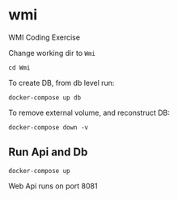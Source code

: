 # wmi
WMI Coding Exercise


Change working dir to `Wmi`
```
cd Wmi
```

To create DB, from db level run:
```
docker-compose up db
```

To remove external volume, and reconstruct DB:
```
docker-compose down -v 
```


## Run Api and Db
```
docker-compose up
```

Web Api runs on port 8081